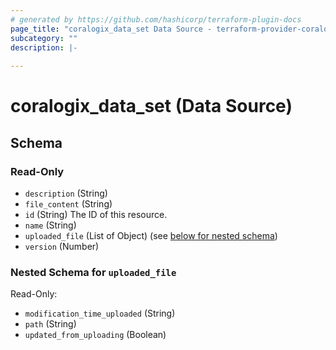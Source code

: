 ```yaml
---
# generated by https://github.com/hashicorp/terraform-plugin-docs
page_title: "coralogix_data_set Data Source - terraform-provider-coralogix"
subcategory: ""
description: |-
  
---
```


# coralogix_data_set (Data Source)





<!-- schema generated by tfplugindocs -->
## Schema

### Read-Only

- `description` (String)
- `file_content` (String)
- `id` (String) The ID of this resource.
- `name` (String)
- `uploaded_file` (List of Object) (see [below for nested schema](#nestedatt--uploaded_file))
- `version` (Number)

<a id="nestedatt--uploaded_file"></a>
### Nested Schema for `uploaded_file`

Read-Only:

- `modification_time_uploaded` (String)
- `path` (String)
- `updated_from_uploading` (Boolean)
